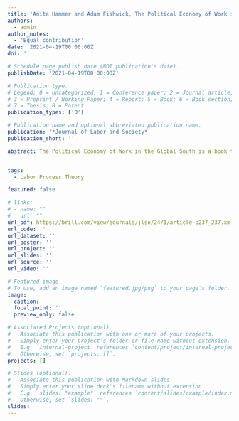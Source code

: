 ```yaml
---
title: 'Anita Hammer and Adam Fishwick, The Political Economy of Work in the Global South: Reflections on Labour Process Theory'
authors:
  - admin
author_notes:
  - 'Equal contribution'
date: '2021-04-19T00:00:00Z'
doi: ''

# Schedule page publish date (NOT publication's date).
publishDate: '2021-04-19T00:00:00Z'

# Publication type.
# Legend: 0 = Uncategorized; 1 = Conference paper; 2 = Journal article;
# 3 = Preprint / Working Paper; 4 = Report; 5 = Book; 6 = Book section;
# 7 = Thesis; 8 = Patent
publication_types: ['0']

# Publication name and optional abbreviated publication name.
publication: '*Journal of Labor and Society*'
publication_short: ''

abstract: The Political Economy of Work in the Global South is a book that addresses key issues of the Labour Process Theory (lpt). By examining the changing dynam-ics  of  work  and  employment  in  the  Global  South,  the  book  thus  contributes  to lpt  by  presenting  evidence  on  political  economies  that  have  been  largely  understudied in the existing research


tags:
  - Labor Process Theory

featured: false

# links:
# - name: ""
#   url: ""
url_pdf: https://brill.com/view/journals/jlso/24/1/article-p237_237.xml?ebody=previewpdf-49929
url_code: ''
url_dataset: ''
url_poster: ''
url_project: ''
url_slides: ''
url_source: ''
url_video: ''

# Featured image
# To use, add an image named `featured.jpg/png` to your page's folder.
image:
  caption: 
  focal_point: ''
  preview_only: false

# Associated Projects (optional).
#   Associate this publication with one or more of your projects.
#   Simply enter your project's folder or file name without extension.
#   E.g. `internal-project` references `content/project/internal-project/index.md`.
#   Otherwise, set `projects: []`.
projects: []

# Slides (optional).
#   Associate this publication with Markdown slides.
#   Simply enter your slide deck's filename without extension.
#   E.g. `slides: "example"` references `content/slides/example/index.md`.
#   Otherwise, set `slides: ""`.
slides:
---
```


